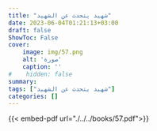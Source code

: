 ```yaml
---
title: "شهيد يتحدث عن الشهيد"
date: 2023-06-04T01:21:13+03:00
draft: false
ShowToc: False
cover:
    image: img/57.png
    alt: 'صورة'
    caption: ''
#    hidden: false
summary: 
tags: ["شهيد يتحدث عن الشهيد"]
categories: []
---
```

{{< embed-pdf url="./../../books/57.pdf">}} 


